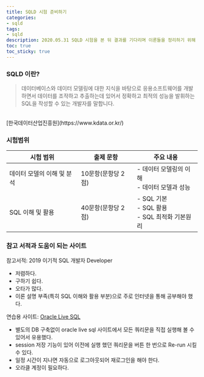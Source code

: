 ```yaml
---
title: SQLD 시험 준비하기
categories:
- sqld
tags:
- sqld
description: 2020.05.31 SQLD 시험을 본 뒤 결과를 기다리며 이론들을 정리하기 위해 포스팅을 시작한다.
toc: true
toc_sticky: true
---
```


### SQLD 이란?
> 데이터베이스와 데이터 모델링에 대한 지식을 바탕으로 응용소프트웨어를 개발하면서 데이터를 조작하고 추출하는데 있어서 정확하고 최적의  성능을 발휘하는 SQL을 작성할 수 있는 개발자를 말합니다.
<br>
[한국데이터산업진흥원](https://www.kdata.or.kr/)

### 시험범위

| 시험 범위| 출제 문항 | 주요 내용|
| -------- | -------- | -------- |
| 데이터 모델의 이해 및 분석     | 10문항(문항당 2점)    | - 데이터 모델링의 이해<br/>- 데이터 모델과 성능     |
| SQL 이해 및 활용     | 40문항(문항당 2점)    | - SQL 기본<br/> - SQL 활용<br/>  - SQL 최적화 기본원리    |

### 참고 서적과 도움이 되는 사이트 
참고서적: 2019 이기적 SQL 개발자 Developer

*  저렴하다. 
* 구하기 쉽다. 
* 오타가 많다. 
* 이론 설명 부족(특히 SQL 이해와 활용 부분)으로 주로 인터넷을 통해 공부해야 했다. 


연습용 사이트: [Oracle Live SQL](https://livesql.oracle.com/)

*  별도의 DB 구축없이 oracle live sql 사이트에서 모든 쿼리문을 직접 실행해 볼 수 있어서 유용했다. 
* session 저장 기능이 있어 이전에 실행 했던 쿼리문을 버튼 한 번으로 Re-run 시킬 수 있다.
* 일정 시간이 지나면 자동으로 로그아웃되어 재로그인을 해야 한다. 
* 오라클 계정이 필요하다.
